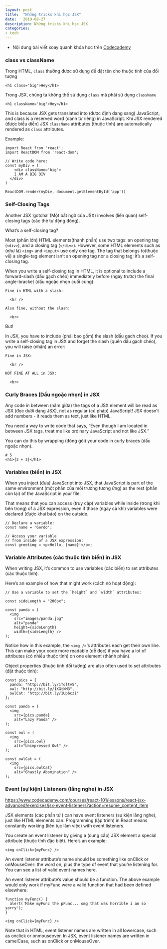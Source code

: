 ```yaml
---
layout: post
title:  "Những tricks khi học JSX"
date:   2019-08-27
description: Những tricks khi học JSX
categories:
- tech
---
```

- Nội dung bài viết xoay quanh khóa học trên [Codecademy](https://www.codecademy.com/courses/react-101/lessons/react-jsx-advanced/exercises/self-closing-tags?action=resume_content_item)


### class vs className
Trong HTML, `class` thường được sử dụng để đặt tên cho thuộc tính của đối tượng

```
<h1 class="big">Hey</h1>
```

Trong JSX, chúng ta không thể sử dụng `class` mà phải sử dụng `className`

```
<h1 className="big">Hey</h1>
```

This is because JSX gets translated into (được định dạng sang) JavaScript, and class is a reserved word (danh từ riêng) in JavaScript. Khi JSX rendered (được biểu diễn) JSX `className` attributes (thuộc tính) are automatically rendered as `class` attributes.

Example:

```
import React from 'react';
import ReactDOM from 'react-dom';

// Write code here:
const myDiv = (
	<div className="big">
    I AM A BIG DIV
  </div>
)

ReactDOM.render(myDiv, document.getElementById('app'))
```
### Self-Closing Tags
Another JSX ‘gotcha’ (Một bất ngờ của JSX) involves (liên quan) self-closing tags (các thẻ tự động đóng).

What’s a self-closing tag?

Most (phần lớn) HTML elements(thành phần) use two tags: an opening tag (`<div>`), and a closing tag (`</div>`). However, some HTML elements such as (như là) `<img>` and `<input>` use only one tag. The tag that belongs to(thuộc về) a single-tag element isn’t an opening tag nor a closing tag; it’s a self-closing tag.

When you write a self-closing tag in HTML, it is optional to include a forward-slash (dấu gạch chéo) immediately before (ngay trước) the final angle-bracket (dấu ngoặc nhọn cuối cùng):

```
Fine in HTML with a slash:

  <br />

Also fine, without the slash:

  <br>
```

But!

In JSX, you have to include (phải bao gồm) the slash (dấu gạch chéo). If you write a self-closing tag in JSX and forget the slash (quên dấu gạch chéo), you will raise (nhận) an error:

```
Fine in JSX:

  <br />

NOT FINE AT ALL in JSX:

  <br>
```

### Curly Braces (Dấu ngoặc nhọn) in JSX

Any code in between (nằm giữa) the tags of a JSX element will be read as JSX (đọc dưới dạng JSX), not as regular (cú pháp) JavaScript! JSX doesn’t add numbers - it reads them as text, just like HTML.

You need a way to write code that says, “Even though I am located in between JSX tags, treat me like ordinary JavaScript and not like JSX.”

You can do this by wrapping (đóng gói) your code in curly braces (dấu ngoặc nhọn).

```
# 5
<h1>{2 + 3}</h1>
```

### Variables (biến) in JSX

When you inject (đưa) JavaScript into JSX, that JavaScript is part of the same environment (một phần của môi trường tương ứng) as the rest (phần còn lại) of the JavaScript in your file.

That means that you can access (truy cập) variables while inside (trong khi bên trong) of a JSX expression, even if those (ngay cả khi) variables were declared (được khai báo) on the outside.

```
// Declare a variable:
const name = 'Gerdo';

// Access your variable
// from inside of a JSX expression:
const greeting = <p>Hello, {name}!</p>;
```

### Variable Attributes (các thuộc tính biến) in JSX

When writing JSX, it’s common to use variables (các biến) to set attributes (các thuộc tính).

Here’s an example of how that might work (cách nó hoạt động):

```
// Use a variable to set the `height` and `width` attributes:

const sideLength = "200px";

const panda = (
  <img
    src="images/panda.jpg"
    alt="panda"
    height={sideLength}
    width={sideLength} />
);
```

Notice how in this example, the `<img />`‘s attributes each get their own line. This can make your code more readable (dễ đọc) if you have a lot of attributes (có nhiều thuộc tính) on one element (thành phần).

Object properties (thuộc tính đối tượng) are also often used to set attributes (đặt thuộc tính):

```
const pics = {
  panda: "http://bit.ly/1Tqltv5",
  owl: "http://bit.ly/1XGtkM3",
  owlCat: "http://bit.ly/1Upbczi"
};

const panda = (
  <img
    src={pics.panda}
    alt="Lazy Panda" />
);

const owl = (
  <img
    src={pics.owl}
    alt="Unimpressed Owl" />
);

const owlCat = (
  <img
    src={pics.owlCat}
    alt="Ghastly Abomination" />
);
```

### Event (sự kiện) Listeners  (lắng nghe) in JSX
https://www.codecademy.com/courses/react-101/lessons/react-jsx-advanced/exercises/jsx-event-listeners?action=resume_content_item

JSX elements (các phần tử ) can have event listeners (sự kiện lắng nghe), just like HTML elements can. Programming (lập trình) in React means constantly working (liên tục làm việc) with event listeners.

You create an event listener by giving a (cung cấp) JSX element a special attribute (thuộc tính đặc biệt). Here’s an example:

`<img onClick={myFunc} />`

An event listener attribute’s name should be something like onClick or onMouseOver: the word on, plus the type of event that you’re listening for. You can see a list of valid event names here.

An event listener attribute’s value should be a function. The above example would only work if myFunc were a valid function that had been defined elsewhere:

```
function myFunc() {
  alert('Make myFunc the pFunc... omg that was horrible i am so sorry');
}

<img onClick={myFunc} />
```

Note that in HTML, event listener names are written in all lowercase, such as onclick or onmouseover. In JSX, event listener names are written in camelCase, such as onClick or onMouseOver.
